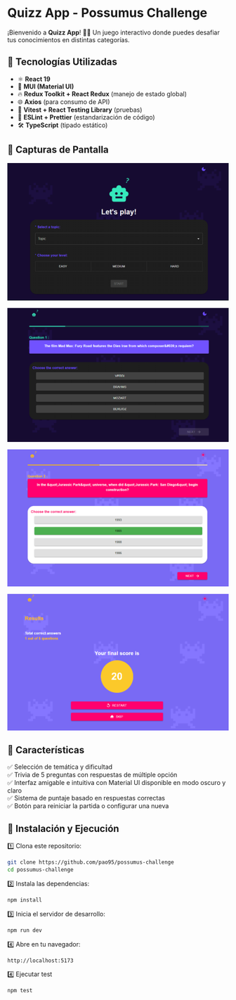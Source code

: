 # Quizz App - Possumus Challenge

¡Bienvenido a **Quizz App**! 🧠🎉 Un juego interactivo donde puedes desafiar tus conocimientos en distintas categorías.

## 🚀 Tecnologías Utilizadas

- ⚛️ **React 19**
- 🎨 **MUI (Material UI)**
- 🔥 **Redux Toolkit + React Redux** (manejo de estado global)
- 🌐 **Axios** (para consumo de API)
- 🧪 **Vitest + React Testing Library** (pruebas)
- 📏 **ESLint + Prettier** (estandarización de código)
- 🛠 **TypeScript** (tipado estático)

## 📸 Capturas de Pantalla

![alt text](image.png)

![alt text](image-1.png)

![alt text](image-2.png)

![alt text](image-3.png)

## 📌 Características

✅ Selección de temática y dificultad  
✅ Trivia de 5 preguntas con respuestas de múltiple opción  
✅ Interfaz amigable e intuitiva con Material UI disponible en modo oscuro y claro  
✅ Sistema de puntaje basado en respuestas correctas  
✅ Botón para reiniciar la partida o configurar una nueva

## 🔧 Instalación y Ejecución

1️⃣ Clona este repositorio:

```bash
git clone https://github.com/pao95/possumus-challenge
cd possumus-challenge
```

2️⃣ Instala las dependencias:

```bash
npm install
```

3️⃣ Inicia el servidor de desarrollo:

```bash
npm run dev
```

4️⃣ Abre en tu navegador:

```
http://localhost:5173
```

4️⃣ Ejecutar test

```bash
npm test
```
